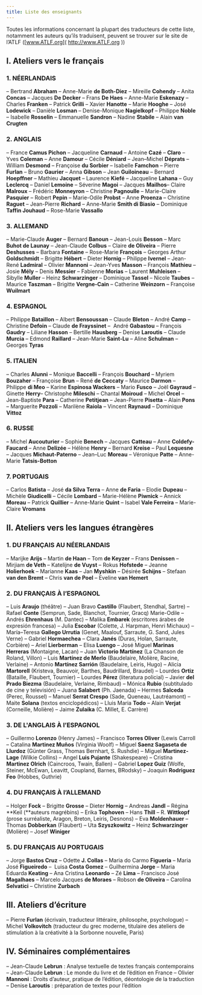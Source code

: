 ```yaml
---
title: Liste des enseignants
---
```


Toutes les informations concernant la plupart des traducteurs de cette liste, notamment les auteurs qu’ils traduisent, peuvent se trouver sur le site de l’ATLF ([www.ATLF.org]( http://www.ATLF.org ))


## I. Ateliers vers le français




### 1. NÉERLANDAIS


– Bertrand **Abraham** – Anne-Marie **de Both-Diez** – Mireille **Cohendy** – Anita **Concas** – Jacques **De Decker** – Frans **De Haes** – Anne-Marie **Eskenazy** – Charles **Franken** – Patrick **Grilli** – Xavier **Hanotte** – Marie **Hooghe** – José **Lodewick** – Danièle **Losman** – Denise-Monique **Nagielkopf** – Philippe **Noble** – Isabelle **Rosselin** – Emmanuelle **Sandron** – Nadine **Stabile** – Alain **van Crugten**


### 2. ANGLAIS


– France **Camus Pichon** – Jacqueline **Carnaud** – Antoine **Cazé** – **Claro** – Yves **Coleman** – Anne **Damour** – Cécile **Déniard** – Jean–Michel **Déprats** – William **Desmond** – Françoise **du Sorbier** – Isabelle **Famchon** – Pierre **Furlan** – Bruno **Gaurier** – Anna **Gibson** – Jean **Guiloineau** – Bernard **Hoepffner** – Mathieu **Jacquet** – Laurence **Kiefé** – Jacqueline **Lahana** – Guy **Leclercq** – Daniel **Lemoine** – Séverine **Magoi** – Jacques **Mailhos**– Claire **Malroux** – Frédéric **Monneyron** – Christine **Pagnoulle** – Marie-Claire **Pasquier** – Robert **Pepin** – Marie-Odile **Probst** – Anne **Proenza** – Christine **Raguet** – Jean-Pierre **Richard** – Anne-Marie **Smith di Biasio** – Dominique **Taffin Jouhaud** – Rose-Marie **Vassallo**


### 3. ALLEMAND


– Marie-Claude **Auger** – Bernard **Banoun** – Jean-Louis **Besson** – Marc **Buhot de Launay** – Jean-Claude **Colbus** – Claire **de Oliveira** – Pierre **Deshusses** – Barbara **Fontaine** – Rose-Marie **François** – Georges Arthur **Goldschmidt** – Brigitte **Hébert** – Dieter **Hornig** – Philippe **Ivernel** – Jean-René **Ladmiral** – Olivier **Mannoni** – Jean-Yves **Masson** – François **Mathieu** – Josie **Mély** – Denis **Messier** – Fabienne **Morias** – Laurent **Muhleisen** – Sibylle **Muller** – Heinz **Schwarzinger** – Dominique **Tassel** – Nicole **Taubes** – Maurice **Taszman** – Brigitte **Vergne-Cain** – Catherine **Weinzorn** – Françoise **Wuilmart**


### 4. ESPAGNOL


– Philippe **Bataillon** – Albert **Bensoussan** – Claude **Bleton** – André **Camp** – Christine **Defoin** – Claude **de Frayssinet** –  André **Gabastou** – François **Gaudry** – Liliane **Hasson** – Bertille **Hausberg** – Denise **Laroutis** – Claude **Murcia** – Edmond **Raillard** – Jean-Marie **Saint-Lu** – Aline **Schulman** – Georges **Tyras**


### 5. ITALIEN


– Charles **Alunni** – Monique **Baccelli** – François **Bouchard** – Myriem **Bouzaher** – Françoise **Brun** – René **de Ceccaty** – Maurice **Darmon** – Philippe **di Meo** – Karine **Espinosa Wackers** – Mario **Fusco** – Joël **Gayraud** – Ginette **Herry**– Christophe **Mileschi** – Chantal **Moiroud** – Michel **Orcel** – Jean-Baptiste **Para** – Catherine **Petitjean** – Jean-Pierre **Pisetta** – Alain **Pons** – Marguerite **Pozzoli** – Marilène **Raiola** – Vincent **Raynaud** – Dominique **Vittoz**


### 6. RUSSE


– Michel **Aucouturier** – Sophie **Benech** – Jacques **Catteau** – Anne **Coldefy-Faucard** – Anne **Delizée** – Hélène **Henry** – Bernard **Kreise** – Paul **Lequesne** – Jacques **Michaut-Paterno** – Jean–Luc **Moreau** – Véronique **Patte** – Anne-Marie **Tatsis-Botton**


### 7. PORTUGAIS


– Carlos **Batista** – José **da Silva Terra** – Anne **de Faria** – Elodie **Dupeau** – Michèle **Giudicelli** – Cécile **Lombard** – Marie-Hélène **Piwnick** – Annick **Moreau** – Patrick **Quillier** – Anne-Marie **Quint** – Isabel **Vale Ferreira** – Marie-Claire **Vromans**


## II. Ateliers vers les langues étrangères

### 1. DU FRANÇAIS AU NÉERLANDAIS


– Marijke **Arijs** – Martin **de Haan** – Tom **de Keyzer** – Frans **Denissen** – Mirjiam **de Veth** – Katelijne **de Vuyst** – Rokus **Hofstede** – Jeanne **Holierhoek** – Marianne **Kaas** – Jan **Myshkin** – Désirée **Schijns** – Stefaan **van den Bremt** – Chris **van de Poel** – Eveline **van Hemert**


### 2. DU FRANÇAIS À l’ESPAGNOL


– Luis **Araujo** (théâtre) – Juan Bravo **Castillo** (Flaubert, Stendhal, Sartre) – Rafael **Conte** (Semprun, Sade, Blanchot, Tournier, Gracq) Marie-Odile – Andrés **Ehrenhaus** (M. Dantec) – Malika **Embarek** (escritores árabes de expresión francesa) – Julia **Escobar** (Colette, J. Harpman, Henri Michaux) – María–Teresa **Gallego Urrutia** (Genet, Maalouf, Sarraute, G. Sand, Jules Verne) – Gabriel **Hormaechea** – Clara **Janés** (Duras, Holan, Sarraute, Corbière) – Ariel **Lierberman** – Elisa **Luengo** – José Miguel **Marinas Herreras** (Montaigne, Lacan) – Juan **Victorio Martínez** (La Chanson de Roland, Villon) – Luis **Martínez de Merlo** (Baudelaire, Molière, Racine, Verlaine) – Antonio **Martínez Sarrión** (Baudelaire, Leiris, Hugo) – Alicia **Martorell** (Kristeva, Beauvoir, Barthes, Baudrillard, Braudel) – Lourdes **Ortiz** (Bataille, Flaubert, Tournier) – Lourdes **Pérez** (literatura policial) – Javier **del Prado Biezma** (Baudelaire, Verlaine, Rimbaud) – Mónica **Rubio** (subtitulado de cine y televisión) – Juana **Salabert** (Ph. Jaenada) – Hermes **Salceda** (Perec, Roussel) – Manuel **Serrat Crespo** (Sade, Queneau, Lautréamont) – Maite **Solana** (textos enciclopédicos) – Lluis Maria **Todo** – Alain **Verjat** (Corneille, Molière) – Jaime **Zulaika** (C. Millet, E. Carrère)


### 3. DE L'ANGLAIS À l’ESPAGNOL


– Guillermo **Lorenzo** (Henry James) – Francisco **Torres Oliver** (Lewis Carroll – Catalina **Martinez Muños** (Virginia Woolf) – Miguel **Saenz Sagaseta de Llurdoz** (Günter Grass, Thomas Bernhart, S. Rushdie) – Miguel **Martinez-Lage** (Wilkie Collins) – Angel **Luis Pujante** (Shakespeare) – Cristina **Martinez Olrich** (Caincroos, Twain, Ballen) – Gabriel **Lopez Guiz** (Wolfe, Steiner, McEwan, Leavitt, Coupland, Barnes, BRodsky) – Joaquin **Rodriguez Feo** (Hobbes, Guthrie)


### 4. DU FRANÇAIS À l’ALLEMAND


– Holger **Fock** – Brigitte **Grosse** – Dieter **Hornig** – Andreas **Jandl** – Régina **Keil (**auteurs magrébins) – Erika **Tophoven** – Hans **Thill** – R. **Wittkopf** (prose surréaliste, Aragon, Breton, Leiris, Desnons) – Eva **Moldenhauer** – Thomas **Dobberkan** (Flaubert) – Uta **Szyszkowitz** – Heinz **Schwarzinger** (Molière) – Josef **Winiger**


### 5. DU FRANÇAIS AU PORTUGAIS


– Jorge **Bastos Cruz** – Odette **J. Collas** – Maria do Carmo **Figueria** – Maria José **Figueiredo** –  Luisa **Costa Gomez** – Guilhermina **Jorge** – Maria Eduarda **Keating** – Ana Cristina **Leonardo** – Zé **Lima** – Francisco José **Magalhaes** – Marcelo Jacques **de Moraes** – Robson **de Oliveira** – Carolina **Selvatici** – Christine **Zurbach**


## III. Ateliers d’écriture


– Pierre **Furlan** (écrivain, traducteur littéraire, philosophe, psychologue) – Michel **Volkovitch** (traducteur du grec moderne, titulaire des ateliers de stimulation à la créativité à la Sorbonne nouvelle, Paris)


## IV. Séminaires complémentaires


– Jean-Claude **Lebrun** : Analyse textuelle de textes français contemporains – Jean-Claude **Lebrun** : Le monde du livre et de l’édition en France – Olivier **Mannoni** : Droits d’auteur, pratique de l’édition, déontologie de la traduction – Denise **Laroutis** : préparation de textes pour l’édition
